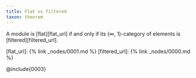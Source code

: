 ```yaml
---
title: Flat vs filtered
taxon: theorem
---
```


A module is [flat][flat_url] if and only if its (∞, 1)-category of
elements is [filtered][filtered_url].

[flat_url]: {% link _nodes/0001.md %}
[filtered_url]: {% link _nodes/0000.md %}

@include{0003}
